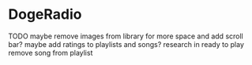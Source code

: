 # DogeRadio

TODO
maybe remove images from library for more space and add scroll bar?
maybe add ratings to playlists and songs?
research in ready to play
remove song from playlist

